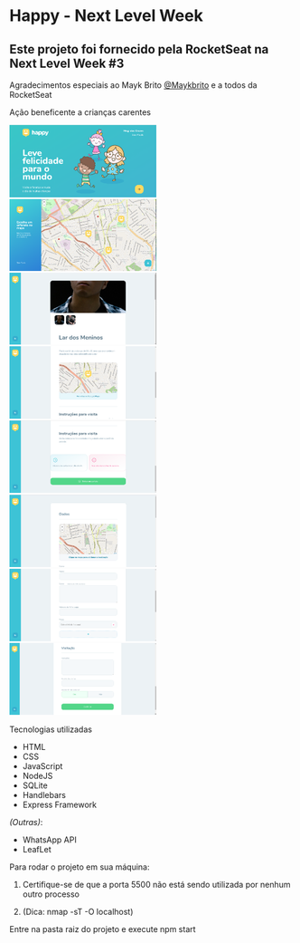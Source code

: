 <h1><strong>Happy - Next Level Week</strong></h1>
<h2><strong>Este projeto foi fornecido pela RocketSeat na Next Level Week #3</strong></h2>
Agradecimentos especiais ao Mayk Brito <a href="https://github.com/maykbrito">@Maykbrito</a> e a todos da RocketSeat

Ação beneficente a crianças carentes

<img width="260px" src="Screenshots/Pagina-Inicial.png"/> <img width="260px" src="Screenshots/Orfanatos.png"/> <img width="260px" src="Screenshots/Orfanato-1.png"/> <img width="260px" src="Screenshots/Orfanato-2.png"/> <img width="260px" src="Screenshots/Orfanato-3.png"/> <img width="260px" src="Screenshots/Cadastro-1.png"/> <img width="260px" src="Screenshots/Cadastro-2.png"/> <img width="260px" src="Screenshots/Cadastro-3.png"/>

<p>Tecnologias utilizadas</p>

<ul>
<li>HTML</li>
<li>CSS</li>
<li>JavaScript</li>
<li>NodeJS</li>
<li>SQLite</li>
<li>Handlebars</li>
<li>Express Framework</li>
</ul>

<i>(Outras)</i>:
<ul>
<li>WhatsApp API</li>
<li>LeafLet</li>
</ul>

Para rodar o projeto em sua máquina:

<p><ol><li>Certifique-se de que a porta 5500 não está sendo utilizada por nenhum outro processo</li></p>
<p><li>(Dica: nmap -sT -O localhost)</li></p>
</ol>

Entre na pasta raiz do projeto e execute npm start
